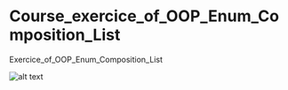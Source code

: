 # Course_exercice_of_OOP_Enum_Composition_List
Exercice_of_OOP_Enum_Composition_List


![alt text]([http://url/to/img.png](https://github.com/Charles-da-silva/Course_exercice_of_OOP_Enum_Composition_List/blob/main/UML_Diagram.png?raw=true))
